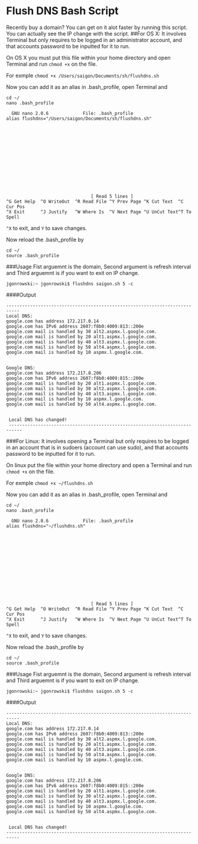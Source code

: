 Flush DNS Bash Script
===
Recently buy a domain? You can get on it alot faster by running this script. You can actually see the IP change with the script.
##For OS X:
It involves Terminal but only requires to be logged in an administrator account, and that accounts password to be inputted for it to run.

On OS X you must put this file within your home directory and open Terminal and run `chmod +x` on the file.

For exmple `chmod +x /Users/saigon/Documents/sh/flushdns.sh`

Now you can add it as an alias in .bash_profile, open Terminal and

```plaintext
cd ~/
nano .bash_profile
```

```plaintext
  GNU nano 2.0.6             File: .bash_profile                                
alias flushdns="/Users/saigon/Documents/sh/flushdns.sh"














                                [ Read 5 lines ]
^G Get Help  ^O WriteOut  ^R Read File ^Y Prev Page ^K Cut Text  ^C Cur Pos
^X Exit      ^J Justify   ^W Where Is  ^V Next Page ^U UnCut Text^T To Spell
```

`^X`  to exit, and `Y` to save changes.

Now reload the .bash_profile by
```plaintext
cd ~/
source .bash_profile
```
###Usage
Fist arguemnt is the domain, Second argument is refresh interval and Third arguemnt is if you want to exit on IP change.
```plaintext
jgonrowski:~ jgonrowski$ flushdns saigon.sh 5 -c
```
####Output
```plaintext
---------------------------------------------------------------------------
Local DNS:
google.com has address 172.217.0.14
google.com has IPv6 address 2607:f8b0:4009:813::200e
google.com mail is handled by 30 alt2.aspmx.l.google.com.
google.com mail is handled by 20 alt1.aspmx.l.google.com.
google.com mail is handled by 40 alt3.aspmx.l.google.com.
google.com mail is handled by 50 alt4.aspmx.l.google.com.
google.com mail is handled by 10 aspmx.l.google.com.


Google DNS:
google.com has address 172.217.8.206
google.com has IPv6 address 2607:f8b0:4009:815::200e
google.com mail is handled by 20 alt1.aspmx.l.google.com.
google.com mail is handled by 30 alt2.aspmx.l.google.com.
google.com mail is handled by 40 alt3.aspmx.l.google.com.
google.com mail is handled by 10 aspmx.l.google.com.
google.com mail is handled by 50 alt4.aspmx.l.google.com.


 Local DNS has changed!
 ---------------------------------------------------------------------------                                                      
```

###For Linux:
It involves opening a Terminal but only requires to be logged in an account that is in sudoers (account can use sudo), and that accounts password to be inputted for it to run.

On linux put the file within your home directory and open a Terminal and run `chmod +x` on the file.

For exmple `chmod +x ~/flushdns.sh`

Now you can add it as an alias in .bash_profile, open Terminal and

```plaintext
cd ~/
nano .bash_profile
```

```plaintext
  GNU nano 2.0.6             File: .bash_profile                                
alias flushdns="~/flushdns.sh"














                                [ Read 5 lines ]
^G Get Help  ^O WriteOut  ^R Read File ^Y Prev Page ^K Cut Text  ^C Cur Pos
^X Exit      ^J Justify   ^W Where Is  ^V Next Page ^U UnCut Text^T To Spell
```

`^X`  to exit, and `Y` to save changes.

Now reload the .bash_profile by
```plaintext
cd ~/
source .bash_profile
```
###Usage
Fist arguemnt is the domain, Second argument is refresh interval and Third arguemnt is if you want to exit on IP change.
```plaintext
jgonrowski:~ jgonrowski$ flushdns saigon.sh 5 -c
```
####Output
```plaintext
---------------------------------------------------------------------------
Local DNS:
google.com has address 172.217.0.14
google.com has IPv6 address 2607:f8b0:4009:813::200e
google.com mail is handled by 30 alt2.aspmx.l.google.com.
google.com mail is handled by 20 alt1.aspmx.l.google.com.
google.com mail is handled by 40 alt3.aspmx.l.google.com.
google.com mail is handled by 50 alt4.aspmx.l.google.com.
google.com mail is handled by 10 aspmx.l.google.com.


Google DNS:
google.com has address 172.217.8.206
google.com has IPv6 address 2607:f8b0:4009:815::200e
google.com mail is handled by 20 alt1.aspmx.l.google.com.
google.com mail is handled by 30 alt2.aspmx.l.google.com.
google.com mail is handled by 40 alt3.aspmx.l.google.com.
google.com mail is handled by 10 aspmx.l.google.com.
google.com mail is handled by 50 alt4.aspmx.l.google.com.


 Local DNS has changed!
---------------------------------------------------------------------------
```

